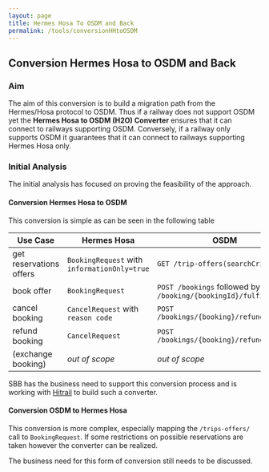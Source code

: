 ```yaml
---
layout: page
title: Hermes Hosa To OSDM and Back
permalink: /tools/conversionHHtoOSDM
---
```


## Conversion Hermes Hosa to OSDM and Back

### Aim

The aim of this conversion is to build a migration path from the Hermes/Hosa protocol
to OSDM. Thus if a railway does not support OSDM yet the **Hermes Hosa to OSDM (H2O)
Converter** ensures that it can connect to railways supporting OSDM. Conversely, if
a railway only supports OSDM it guarantees that it can connect to railways supporting
Hermes Hosa only.

### Initial Analysis

The initial analysis has focused on proving the feasibility of the approach.

#### Conversion Hermes Hosa to OSDM

  This conversion is simple as can be seen in the following table

  | Use Case | Hermes Hosa | OSDM     |
  |----------|-------------|----------|
  | get reservations offers | `BookingRequest` with `informationOnly=true` | `GET /trip-offers(searchCriteria)` |
  | book offer              | `BookingRequest` | `POST /bookings` followed by `POST /booking/{bookingId}/fulfillments` |
  | cancel booking          | `CancelRequest` with `reason code` | `POST /bookings/{booking}/refundOffers` |
  | refund booking          | `CancelRequest`  | `POST /bookings/{booking}/refundOffers` |
  | (exchange booking)      | *out of scope* | *out of scope*  |

  SBB has the business need to support this conversion process and is working with
  [Hitrail](https://www.hitrail.com/) to build such a converter.

#### Conversion OSDM to Hermes Hosa

  This conversion is more complex, especially mapping the `/trips-offers/` call to
  `BookingRequest`. If some restrictions on possible reservations are taken however
  the converter can be realized.
  
  The business need for this form of conversion still needs to be discussed.
